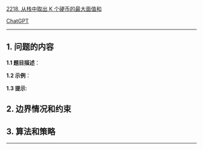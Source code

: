[2218. 从栈中取出 K 个硬币的最大面值和](https://leetcode.cn/problems/maximum-value-of-k-coins-from-piles)

[ChatGPT](chat.openai.com)

---

## 1. 问题的内容
**1.1 题目描述**：

**1.2 示例**：

**1.3 提示**:

## 2. 边界情况和约束


## 3. 算法和策略

---

